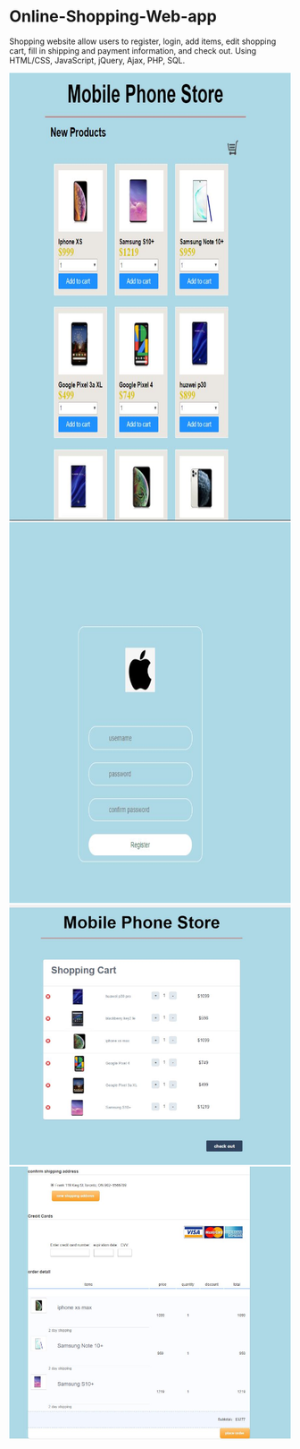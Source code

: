 # Online-Shopping-Web-app
Shopping website allow users to register, login, add items, edit shopping cart, fill in shipping and payment information, and check out. Using HTML/CSS, JavaScript, jQuery, Ajax, PHP, SQL. 

<img src = "shopping%20website/img/sh1.JPG" width = 800 height = 800>
<img src = "shopping%20website/img/sh.JPG" width = 800 height = 680>
<img src = "shopping%20website/img/sh3.JPG" width = 800>
<img src = "shopping%20website/img/sh4.JPG" width = 800>



